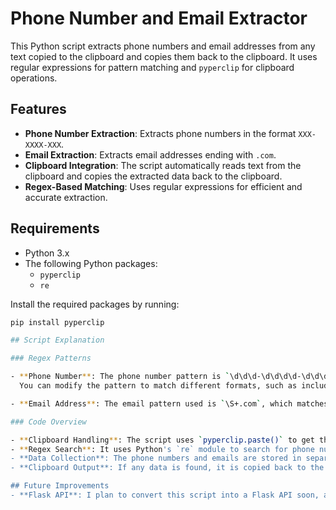 # Phone Number and Email Extractor

This Python script extracts phone numbers and email addresses from any text copied to the clipboard and copies them back to the clipboard. It uses regular expressions for pattern matching and `pyperclip` for clipboard operations.

## Features

- **Phone Number Extraction**: Extracts phone numbers in the format `XXX-XXXX-XXX`.
- **Email Extraction**: Extracts email addresses ending with `.com`.
- **Clipboard Integration**: The script automatically reads text from the clipboard and copies the extracted data back to the clipboard.
- **Regex-Based Matching**: Uses regular expressions for efficient and accurate extraction.

## Requirements

- Python 3.x
- The following Python packages:
  - `pyperclip`
  - `re`

Install the required packages by running:

```bash
pip install pyperclip

## Script Explanation

### Regex Patterns

- **Phone Number**: The phone number pattern is `\d\d\d-\d\d\d\d-\d\d\d`, which matches a format like `123-4567-890`.  
  You can modify the pattern to match different formats, such as including parentheses or country codes.

- **Email Address**: The email pattern used is `\S+.com`, which matches any string of characters followed by `.com`. You can enhance this pattern to support other domains or stricter email validation as needed.

### Code Overview

- **Clipboard Handling**: The script uses `pyperclip.paste()` to get the text copied to the clipboard.
- **Regex Search**: It uses Python's `re` module to search for phone numbers and emails in the clipboard text.
- **Data Collection**: The phone numbers and emails are stored in separate lists (`arr1` and `arr2`), and are combined into a single list (`arr3`) using `zip_longest` from the `itertools` module.
- **Clipboard Output**: If any data is found, it is copied back to the clipboard using `pyperclip.copy()`.

## Future Improvements
- **Flask API**: I plan to convert this script into a Flask API soon, allowing for more versatile usage and integration into web applications.
